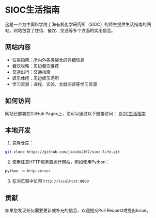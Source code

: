 # SIOC生活指南

这是一个为中国科学院上海有机化学研究所（SIOC）的师生提供生活指南的网站。网站包含了住宿、餐饮、交通等多个方面的实用信息。

## 网站内容

- 住宿指南：所内外各类宿舍的详细信息
- 餐饮攻略：周边餐饮推荐
- 交通出行：交通指南
- 娱乐休闲：周边娱乐场所
- 学习资源：课程、实验、文献阅读等学习资源

## 如何访问

网站已部署在GitHub Pages上，您可以通过以下链接访问：
[SIOC生活指南](https://jiaodu1307.github.io/sioc-life/)

## 本地开发

1. 克隆仓库：
```bash
git clone https://github.com/jiaodu1307/sioc-life.git
```

2. 使用任意HTTP服务器运行网站，例如使用Python：
```bash
python -m http.server
```

3. 在浏览器中访问 `http://localhost:8000`

## 贡献

如果您发现任何需要更新或补充的信息，欢迎提交Pull Request或提出Issue。